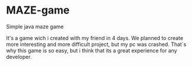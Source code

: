 # MAZE-game
Simple java maze game

It's a game wich i created with my friend in 4 days. 
We planned to create more interesting and more difficult project, but my pc was crashed.
That`s why this game is so easy, but i think that its a great experience for any developer.

